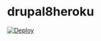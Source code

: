 # drupal8heroku


[![Deploy](https://www.herokucdn.com/deploy/button.png)](https://heroku.com/deploy?template=https://github.com/tineo/drupal8heroku/tree/master/)


